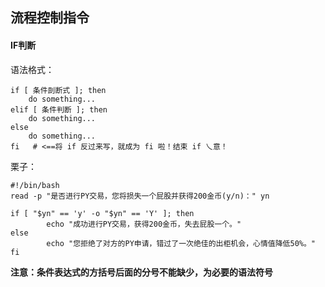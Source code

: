## 流程控制指令

#### IF判断

语法格式：

	if [ 条件刞断式 ]; then
		do something...
	elif [ 条件判断 ]; then
		do something...
	else
		do something...
	fi   # <==将 if 反过来写，就成为 fi 啦！结束 if 乀意！

栗子：

	#!/bin/bash
	read -p "是否进行PY交易，您将损失一个屁股并获得200金币(y/n)：" yn
	
	if [ "$yn" == 'y' -o "$yn" == 'Y' ]; then
	        echo "成功进行PY交易，获得200金币，失去屁股一个。"
	else
	        echo "您拒绝了对方的PY申请，错过了一次绝佳的出柜机会，心情值降低50%。"
	fi

**注意：条件表达式的方括号后面的分号不能缺少，为必要的语法符号**
